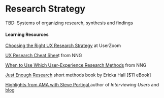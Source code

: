 # Research Strategy

TBD: Systems of organizing research, synthesis and findings

#### Learning Resources

[Choosing the Right UX Research Strategy](https://www.userzoom.com/user-experience-research/choosing-the-right-ux-research-strategy/) at UserZoom

[UX Research Cheat Shee](https://www.nngroup.com/articles/ux-research-cheat-sheet/)t from NNG

[When to Use Which User-Experience Research Methods](https://www.nngroup.com/articles/which-ux-research-methods/) from NNG

[Just Enough Research](https://abookapart.com/products/just-enough-research) short methods book by Ericka Hall \[$11 eBook\]

[Highlights from AMA with Steve Portigal ](https://www.portigal.com/highlights-from-my-ask-me-anything-with-what-users-do/)author of _Interviewing Users_ and [blog](http://rosenfeldmedia.com/category/interviewing-users/)

